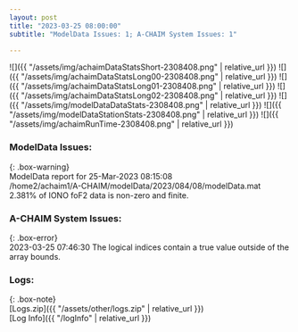 ```yaml
---
layout: post
title: "2023-03-25 08:00:00"
subtitle: "ModelData Issues: 1; A-CHAIM System Issues: 1"

---
```


![]({{ "/assets/img/achaimDataStatsShort-2308408.png" | relative_url }})
![]({{ "/assets/img/achaimDataStatsLong00-2308408.png" | relative_url }})
![]({{ "/assets/img/achaimDataStatsLong01-2308408.png" | relative_url }})
![]({{ "/assets/img/achaimDataStatsLong02-2308408.png" | relative_url }})
![]({{ "/assets/img/modelDataDataStats-2308408.png" | relative_url }})
![]({{ "/assets/img/modelDataStationStats-2308408.png" | relative_url }})
![]({{ "/assets/img/achaimRunTime-2308408.png" | relative_url }})


### ModelData Issues:  
  
{: .box-warning}  
 ModelData report for 25-Mar-2023 08:15:08   
 /home2/achaim1/A-CHAIM/modelData/2023/084/08/modelData.mat   
 2.381% of IONO foF2 data is non-zero and finite.   
  
### A-CHAIM System Issues:  
  
{: .box-error}  
2023-03-25 07:46:30 The logical indices contain a true value outside of the array bounds.  

### Logs:  
  
{: .box-note}  
[Logs.zip]({{ "/assets/other/logs.zip" | relative_url }})  
[Log Info]({{ "/logInfo" | relative_url }})  
